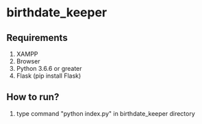 # birthdate_keeper

## Requirements
1. XAMPP
2. Browser
3. Python 3.6.6 or greater
4. Flask (pip install Flask)

## How to run?
1. type command "python index.py" in birthdate_keeper directory